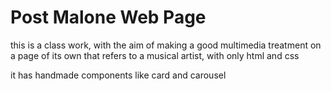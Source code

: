 # Post Malone Web Page
this is a class work, with the aim of making a good multimedia treatment on a page of its own that refers to a musical artist, with only html and css

it has handmade components like card and carousel
